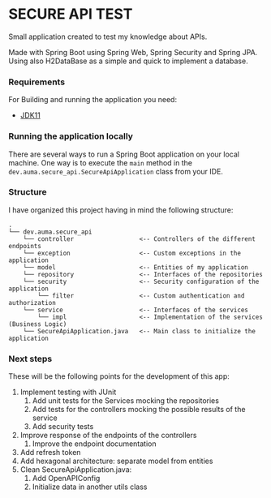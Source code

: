 # SECURE API TEST

Small application created to test my knowledge about APIs.

Made with Spring Boot using Spring Web, Spring Security and Spring JPA. Using also H2DataBase as a simple and quick to implement a database.

### Requirements

For Building and running the application you need:
 - [JDK11](https://www.oracle.com/java/technologies/javase/jdk11-archive-downloads.html)

### Running the application locally

There are several ways to run a Spring Boot application on your local machine. One way is to execute the `main` method in the `dev.auma.secure_api.SecureApiApplication` class from your IDE.

### Structure

I have organized this project having in mind the following structure:

```
.
└── dev.auma.secure_api
    └── controller                  <-- Controllers of the different endpoints
    └── exception                   <-- Custom exceptions in the application
    └── model                       <-- Entities of my application
    └── repository                  <-- Interfaces of the repositories
    └── security                    <-- Security configuration of the application
        └── filter                  <-- Custom authentication and authorization
    └── service                     <-- Interfaces of the services
        └── impl                    <-- Implementation of the services (Business Logic)
    └── SecureApiApplication.java   <-- Main class to initialize the application
```

### Next steps

These will be the following points for the development of this app:

 1. Implement testing with JUnit
    1. Add unit tests for the Services mocking the repositories
    2. Add tests for the controllers mocking the possible results of the service
    3. Add security tests
 2. Improve response of the endpoints of the controllers
    1. Improve the endpoint documentation
 3. Add refresh token
 4. Add hexagonal architecture: separate model from entities
 5. Clean SecureApiApplication.java:
    1. Add OpenAPIConfig
    2. Initialize data in another utils class
